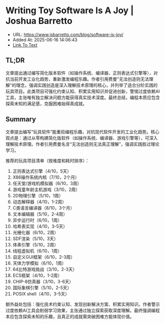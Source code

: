 # Writing Toy Software Is A Joy | Joshua Barretto
- URL: https://www.jsbarretto.com/blog/software-is-joy/
- Added At: 2025-06-16 14:06:43
- [Link To Text](2025-06-16-writing-toy-software-is-a-joy-joshua-barretto_raw.md)

## TL;DR


文章提出通过编写简化版本软件（如操作系统、编译器、正则表达式引擎等），对抗当前开发工业化趋势，重新激发编程乐趣。作者引用费曼"无法创造则无法理解"的理念，强调实践创造是深入理解技术原理的核心，并列举了适合分阶实践的玩具项目。此类项目可强化约束认知、积累实用知识并促进创新，警惕过度依赖AI工具，主张唯有独立解决问题方能获得真实技术深度。最终总结，编程本质应包含探索未知的满足感，克服困难始得真成就。

## Summary


文章提出编写“玩具软件”能重拾编程乐趣，对抗现代软件开发的工业化趋势。核心观点是：通过从零构建简化版软件（如操作系统、编译器、游戏引擎等），可深入理解技术原理。作者引用费曼名言“无法创造则无法真正理解”，强调实践胜过理论学习。

推荐的玩具项目清单（按难度和耗时排序）：
1. 正则表达式引擎（4/10，5天）  
2. X86操作系统内核（7/10，2个月）  
3. 任天堂/游戏机模拟器（6/10，3周）  
4. 游戏童年龄主机游戏（3/10，2周）  
5. 2D物理引擎（5/10，1周）  
6. 动态解释器（4/10，1-2周）  
7. C类语言编译器（8/10，3个月）  
8. 文本编辑器（5/10，2-4周）  
9. 异步运行时（6/10，1周）  
10. 哈希表实现（4/10，3-5天）  
11. 光栅化器（6/10，2周）  
12. SDF渲染（5/10，3天）  
13. 体素引擎（5/10，2周）  
14. 线程虚拟机（6/10，1周）  
15. 自定义GUI框架（6/10，2-3周）  
16. 天体力学模拟（6/10，1周）  
17. 64比特游戏挑战（3/10，2-3天）  
18. ECS框架（4/10，1-2周）  
19. CHIP-8仿真器（3/10，3-6天）  
20. 国际象棋引擎（5/10，2-5天）  
21. POSIX shell（4/10，3-5天）

额外益处包括：强化技术约束认知、发现创新解决方案、积累实用知识。作者警示过度依赖AI工具会削弱学习效果，主张通过独立探索获取深度理解。最终强调编程本应包含探索未知的乐趣，且真正的成就需突破困难方能体现价值。
